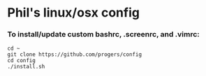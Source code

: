 # Phil's linux/osx config

### To install/update custom bashrc, .screenrc, and .vimrc:
```
cd ~
git clone https://github.com/progers/config
cd config
./install.sh
```
